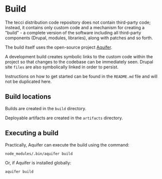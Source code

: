 # Build

The tecci distribution code repository does not contain third-party code; instead, it contains only custom code and a mechanism for creating a "build" - a complete version of the software including all third-party components (Drupal, modules, libraries), along with patches and so forth.

The build itself uses the open-source project [Aquifer](https://github.com/aquifer/aquifer).

A development build creates symbolic links to the custom code within the project so that changes to the codebase can be immediately seen. Drupal site `files` are also symbolically linked in order to persist.

Instructions on how to get started can be found in the `README.md` file and will not be duplicated here.

## Build locations

Builds are created in the `build` directory.

Deployable artifacts are created in the `artifacts` directory.

## Executing a build

Practically, Aquifer can execute the build using the command:

```bash
node_modules/.bin/aquifer build
```

Or, if Aquifer is installed globally:

```bash
aquifer build
```
